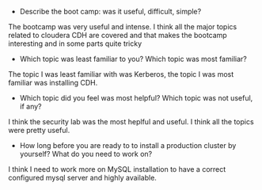 * Describe the boot camp: was it useful, difficult, simple?

The bootcamp was very useful and intense. I think all the major topics related to cloudera CDH are covered and that makes the bootcamp interesting and in some parts quite tricky

* Which topic was least familiar to you? Which topic was most familiar?

The topic I was least familiar with was Kerberos, the topic I was most familiar was installing CDH.

* Which topic did you feel was most helpful? Which topic was not useful, if any?

I think the security lab was the most heplful and useful. I think all the topics were pretty useful.

* How long before you are ready to to install a production cluster by yourself? What do you need to work on?

I think I need to work more on MySQL installation to have a correct configured mysql server and highly available.